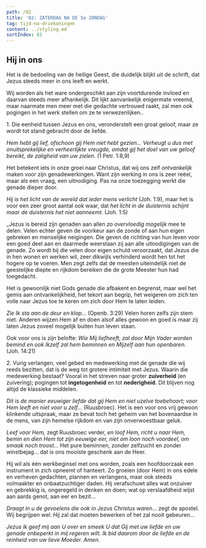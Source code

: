 ```yaml
---
path: /82
title: '82: ZATERDAG NA DE 5e ZONDAG'
tag: tijd-na-driekoningen
content: ../styling.md
sortIndex: 82
---
```


## Hij in ons

Het is de bedoeling van de heilige Geest, die duidelijk blijkt uit de schrift, dat Jezus steeds meer in ons leeft en werkt.

Wij worden als het ware ondergeschikt aan zijn voortdurende invloed en daarvan steeds meer afhankelijk. Dit lijkt aanvankelijk enigermate vreemd, maar naarmate men meer met die gedachte vertrouwd raakt, zal men ook pogingen in het werk stellen om ze te verwezenlijken..

1\. Die eenheid tussen Jezus en ons, veronderstelt een groat geloof, maar ze wordt tot stand gebracht door de liefde.

_Hem hebt gij lief, ofschoon gij Hem niet hebt gezien... Verheugt u dus met onuitsprekelijke en verheerlijkte vreugde, omdat gij het doel van uw geloof bereikt, de zaligheid van uw zielen._ (1 Petr. 1:8,9)

Het betekent iets in onze groei naar Christus, dat wij ons zelf _ontvankelijk_ maken voor zijn genadewerkingen. Want zijn werking in ons is zeer reëel, maar als een vraag, een uitnodiging. Pas na onze toezegging werkt die genade dieper door.

_Hij is het licht van de wereld dat ieder mens verlicht_ (Joh. 1:9), maar het is voor een zeer groot aantal ook waar, dat _het licht in de duisternis schijnt maar de duisternis het niet aanneemt._ (Joh. 1:5)

_Jezus is bereid zijn genaden aan allen _zo overvloedig mogelijk_ mee te delen. Velen echter geven de voorkeur aan de zonde of aan hun eigen gebreken en menselijke neigingen. Die geven de richting van hun leven voor een goed deel aan en daarmede weerstaan zij aan alle uitnodigingen van de genade. Zo wordt bij die velen door eigen schuld veroorzaakt, dat Jezus die in hen wonen en werken wil, zeer dikwijls verhinderd wordt hen tot het hogere op te voeren. Men zegt zelfs dat de meesten uiteindelijk niet de geestelijke diepte en rijkdom bereiken die de grote Meester hun had toegedacht.

Het is gewoonlijk niet Gods genade die afbakent en begrenst, maar wel het gemis aan ontvankelijkheid, het tekort aan begrip, het weigeren om zich ten volle naar Jezus toe te keren om zich door Hem te laten leiden.

_Zie Ik sta aan de deur en klop..._ (Openb. 3:29) Velen horen zelfs zijn stem niet. Anderen wijzen Hem af en doen alsof alles gewoon en goed is maar zij laten Jezus zoveel mogelijk buiten hun leven staan.

Ook voor ons is zijn belofte: _Wie Mij liefheeft, zal door Mijn Vader worden bemind en ook Ikzelf zal hem beminnen en Mijzelf aan hun openbaren._ (Joh. 14:21)

2\. Vurig verlangen, veel gebed en medewerking met de genade die wij reeds bezitten, dat is de weg tot grotere intimiteit met Jezus. Waarin die medewerking bestaat? Vooral in het streven naar groter __zuiverheid__ (en zuivering); pogingen tot __ingetogenheid__ en tot __nederigheid__. Dit blijven nog altijd de klassieke middelen.

_Dit is de manier eeuwiger liefde dat gij Hem en niet uzelve toebehoort; voor Hem leeft en niet voor u zelf..._ (Ruusbroec). Het is een voor ons vrij gewoon klinkende uitspraak, maar ze bevat toch het geheim van het bovenaardse in de mens, van zijn hemelse rijkdom en van zijn onverwoestbaar geluk.

_Leef voor Hem,_ zegt Ruusbroec verder, _en loof Hem, richt u naar Hem, bemin en dien Hem tot zijn eeuwige eer, niet om loon noch voordeel, om smaak noch troost..._ Het pure beminnen, zonder zelfzucht en zonder winstbejag... dat is ons mooiste geschenk aan de Heer.

Hij wil als één werkbeginsel met ons worden, zoals een hoofdoorzaak een instrument in zich opneemt of hanteert. Zo groeien (door Hem) in ons edele en verheven gedachten, plannen en verlangens, maar ook steeds volmaakter en onbaatzuchtiger daden. Hij verafschuwt alles wat onzuiver en gebrekkig is, ongeregeld in denken en doen; wat op verslaafdheid wijst aan aards genot, aan eer en bezit...

_Draagt in u de gevoelens die ook in Jezus Christus waren..._ zegt de apostel. Wij begrijpen wel: _Hij_ zal dat moeten bewerken of het zal nooit gebeuren...

_Jezus ik geef mij aan U over en smeek U dat Gij met uw liefde en uw genade onbeperkt in mij regeren wilt. Ik bid daarom door de liefde en de reinheid van uw lieve Moeder. Amen._
